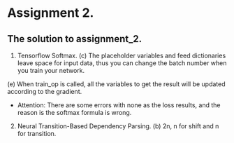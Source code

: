 # Assignment 2.

## The solution to assignment_2.
1. Tensorflow Softmax.
(c) The placeholder variables and feed dictionaries leave space for input data, thus you can change the batch number when you train your network.  

(e) When train_op is called, all the variables to get the result will be updated according to the gradient.
- Attention: There are some errors with none as the loss results, and the reason is the softmax formula is wrong.

2. Neural Transition-Based Dependency Parsing.
(b) 2n, n for shift and n for transition.
